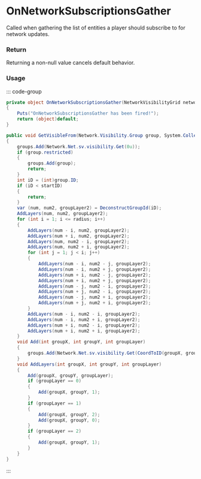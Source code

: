 # OnNetworkSubscriptionsGather
<Badge type="info" text="Network"/>[<Badge type="danger" text="Carbon Compatible"/>](https://github.com/CarbonCommunity/Carbon)[<Badge type="warning" text="Oxide Compatible"/>](https://github.com/OxideMod/Oxide.Rust)
Called when gathering the list of entities a player should subscribe to for network updates.

### Return
Returning a non-null value cancels default behavior.

### Usage
::: code-group
```csharp [Example]
private object OnNetworkSubscriptionsGather(NetworkVisibilityGrid networkVisibilityGrid)
{
	Puts("OnNetworkSubscriptionsGather has been fired!");
	return (object)default;
}
```
```csharp [Source — Assembly-CSharp @ NetworkVisibilityGrid]
public void GetVisibleFrom(Network.Visibility.Group group, System.Collections.Generic.List<Network.Visibility.Group> groups, int radius)
{
	groups.Add(Network.Net.sv.visibility.Get(0u));
	if (group.restricted)
	{
		groups.Add(group);
		return;
	}
	int iD = (int)group.ID;
	if (iD < startID)
	{
		return;
	}
	var (num, num2, groupLayer2) = DeconstructGroupId(iD);
	AddLayers(num, num2, groupLayer2);
	for (int i = 1; i <= radius; i++)
	{
		AddLayers(num - i, num2, groupLayer2);
		AddLayers(num + i, num2, groupLayer2);
		AddLayers(num, num2 - i, groupLayer2);
		AddLayers(num, num2 + i, groupLayer2);
		for (int j = 1; j < i; j++)
		{
			AddLayers(num - i, num2 - j, groupLayer2);
			AddLayers(num - i, num2 + j, groupLayer2);
			AddLayers(num + i, num2 - j, groupLayer2);
			AddLayers(num + i, num2 + j, groupLayer2);
			AddLayers(num - j, num2 - i, groupLayer2);
			AddLayers(num + j, num2 - i, groupLayer2);
			AddLayers(num - j, num2 + i, groupLayer2);
			AddLayers(num + j, num2 + i, groupLayer2);
		}
		AddLayers(num - i, num2 - i, groupLayer2);
		AddLayers(num - i, num2 + i, groupLayer2);
		AddLayers(num + i, num2 - i, groupLayer2);
		AddLayers(num + i, num2 + i, groupLayer2);
	}
	void Add(int groupX, int groupY, int groupLayer)
	{
		groups.Add(Network.Net.sv.visibility.Get(CoordToID(groupX, groupY, groupLayer)));
	}
	void AddLayers(int groupX, int groupY, int groupLayer)
	{
		Add(groupX, groupY, groupLayer);
		if (groupLayer == 0)
		{
			Add(groupX, groupY, 1);
		}
		if (groupLayer == 1)
		{
			Add(groupX, groupY, 2);
			Add(groupX, groupY, 0);
		}
		if (groupLayer == 2)
		{
			Add(groupX, groupY, 1);
		}
	}
}

```
:::
